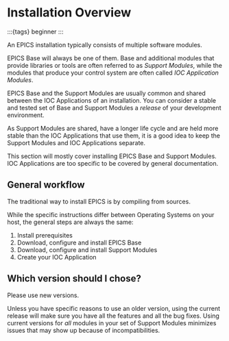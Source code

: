 # Installation Overview

:::{tags} beginner
:::

An EPICS installation typically consists of multiple software modules.

EPICS Base will always be one of them. 
Base and additional modules that provide libraries or tools
are often referred to as _Support Modules_,
while the modules that produce your control system
are often called _IOC Application Modules_.

EPICS Base and the Support Modules are usually common and shared
between the IOC Applications of an installation.
You can consider a stable and tested set of Base and Support Modules
a _release_ of your development environment.

As Support Modules are shared, have a longer life cycle
and are held more stable than the IOC Applications that use them,
it is a good idea to keep the Support Modules and IOC Applications separate.

This section will mostly cover installing EPICS Base and Support Modules.
IOC Applications are too specific to be covered by general documentation.

## General workflow

The traditional way to install EPICS is by compiling from sources.

While the specific instructions differ between Operating Systems on your host,
the general steps are always the same:

1.  Install prerequisites
2.  Download, configure and install EPICS Base
3.  Download, configure and install Support Modules
4.  Create your IOC Application

## Which version should I chose?

Please use new versions.

Unless you have specific reasons to use an older version,
using the current release will make sure you have all the features
and all the bug fixes.
Using current versions for _all_ modules in your set of Support Modules
minimizes issues that may show up because of incompatibilities.
